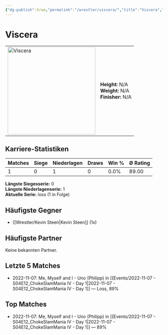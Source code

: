 ```yaml
---
{"dg-publish":true,"permalink":"/wrestler/viscera/","title":"Viscera","tags":["wrestler"],"noteIcon":""}
---
```



# Viscera

<table>
        <tr>
        <td><img src="https://github.com/CptSpaulding1980/choke-slam-wrestling/releases/download/images/Viscera.png" width="280" alt="Viscera"></td>
        <td>
        <b>Height:</b> N/A<br>
        <b>Weight:</b> N/A<br>
        <b>Finisher:</b> N/A<br>
        </td>
        </tr>
        </table>
        

## Karriere-Statistiken

| Matches | Siege | Niederlagen | Draws | Win % | Ø Rating |
|---------|-------|-------------|-------|-------|-----------|
| 1 | 0 | 1 | 0 | 0.0% | 89.00 |

**Längste Siegesserie:** 0<br>**Längste Niederlagenserie:** 1<br>**Aktuelle Serie:** loss (1 in Folge)


## Häufigste Gegner
- [[Wrestler/Kevin Steen\|Kevin Steen]] (1x)

## Häufigste Partner
Keine bekannten Partner.

## Letzte 5 Matches
- 2022-11-07: Me, Myself and I - Uno (Philipp) in [[Events/2022-11-07 - S04E12_ChokeSlamMania IV - Day 1\|2022-11-07 - S04E12_ChokeSlamMania IV - Day 1]] — Loss, 89%

## Top Matches
- 2022-11-07: Me, Myself and I - Uno (Philipp) in [[Events/2022-11-07 - S04E12_ChokeSlamMania IV - Day 1\|2022-11-07 - S04E12_ChokeSlamMania IV - Day 1]] — 89%
